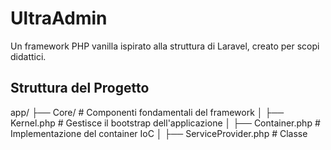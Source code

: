 # UltraAdmin

Un framework PHP vanilla ispirato alla struttura di Laravel, creato per scopi didattici.

## Struttura del Progetto

app/
├── Core/           # Componenti fondamentali del framework
│   ├── Kernel.php         # Gestisce il bootstrap dell'applicazione
│   ├── Container.php      # Implementazione del container IoC
│   ├── ServiceProvider.php # Classe


